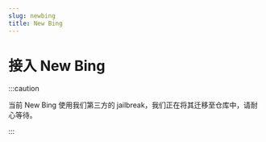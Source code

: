 ```yaml
---
slug: newbing
title: New Bing
---
```


# 接入 New Bing

:::caution

当前 New Bing 使用我们第三方的 jailbreak，我们正在将其迁移至仓库中，请耐心等待。

:::
